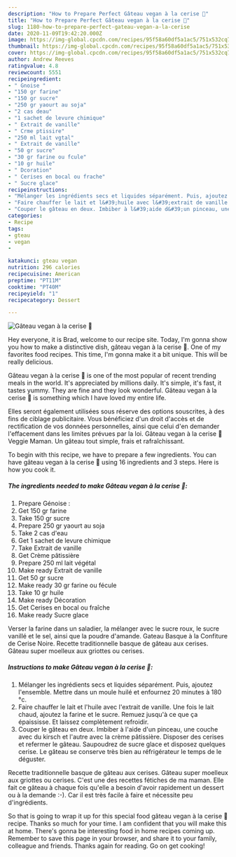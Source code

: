 ```yaml
---
description: "How to Prepare Perfect Gâteau vegan à la cerise 🍒"
title: "How to Prepare Perfect Gâteau vegan à la cerise 🍒"
slug: 1180-how-to-prepare-perfect-gateau-vegan-a-la-cerise
date: 2020-11-09T19:42:20.000Z
image: https://img-global.cpcdn.com/recipes/95f58a60df5a1ac5/751x532cq70/gateau-vegan-a-la-cerise-🍒-photo-principale-de-la-recette.jpg
thumbnail: https://img-global.cpcdn.com/recipes/95f58a60df5a1ac5/751x532cq70/gateau-vegan-a-la-cerise-🍒-photo-principale-de-la-recette.jpg
cover: https://img-global.cpcdn.com/recipes/95f58a60df5a1ac5/751x532cq70/gateau-vegan-a-la-cerise-🍒-photo-principale-de-la-recette.jpg
author: Andrew Reeves
ratingvalue: 4.8
reviewcount: 5551
recipeingredient:
- " Gnoise "
- "150 gr farine"
- "150 gr sucre"
- "250 gr yaourt au soja"
- "2 cas deau"
- "1 sachet de levure chimique"
- " Extrait de vanille"
- " Crme ptissire"
- "250 ml lait vgtal"
- " Extrait de vanille"
- "50 gr sucre"
- "30 gr farine ou fcule"
- "10 gr huile"
- " Dcoration"
- " Cerises en bocal ou frache"
- " Sucre glace"
recipeinstructions:
- "Mélanger les ingrédients secs et liquides séparément. Puis, ajoutez l&#39;ensemble. Mettre dans un moule huilé et enfournez 20 minutes à 180 °c."
- "Faire chauffer le lait et l&#39;huile avec l&#39;extrait de vanille. Une fois le lait chaud, ajoutez la farine et le sucre. Remuez jusqu&#39;à ce que ça épaississe. Et laissez complètement refroidir."
- "Couper le gâteau en deux. Imbiber à l&#39;aide d&#39;un pinceau, une couche avec du kirsch et l&#39;autre avec la crème pâtissière. Disposer des cerises et refermer le gâteau. Saupoudrez de sucre glace et disposez quelques cerise. Le gâteau se conserve très bien au réfrigérateur le temps de le déguster."
categories:
- Recipe
tags:
- gteau
- vegan
- 

katakunci: gteau vegan  
nutrition: 296 calories
recipecuisine: American
preptime: "PT11M"
cooktime: "PT40M"
recipeyield: "1"
recipecategory: Dessert

---
```



![Gâteau vegan à la cerise 🍒](https://img-global.cpcdn.com/recipes/95f58a60df5a1ac5/751x532cq70/gateau-vegan-a-la-cerise-🍒-photo-principale-de-la-recette.jpg)

Hey everyone, it is Brad, welcome to our recipe site. Today, I'm gonna show you how to make a distinctive dish, gâteau vegan à la cerise 🍒. One of my favorites food recipes. This time, I'm gonna make it a bit unique. This will be really delicious.

Gâteau vegan à la cerise 🍒 is one of the most popular of recent trending meals in the world. It's appreciated by millions daily. It's simple, it's fast, it tastes yummy. They are fine and they look wonderful. Gâteau vegan à la cerise 🍒 is something which I have loved my entire life.

Elles seront également utilisées sous réserve des options souscrites, à des fins de ciblage publicitaire. Vous bénéficiez d&#39;un droit d&#39;accès et de rectification de vos données personnelles, ainsi que celui d&#39;en demander l&#39;effacement dans les limites prévues par la loi. Gâteau vegan à la cerise 🍒 Veggie Maman. Un gâteau tout simple, frais et rafraîchissant.


To begin with this recipe, we have to prepare a few ingredients. You can have gâteau vegan à la cerise 🍒 using 16 ingredients and 3 steps. Here is how you cook it.

<!--inarticleads1-->

##### The ingredients needed to make Gâteau vegan à la cerise 🍒:

1. Prepare  Génoise :
1. Get 150 gr farine
1. Take 150 gr sucre
1. Prepare 250 gr yaourt au soja
1. Take 2 cas d&#39;eau
1. Get 1 sachet de levure chimique
1. Take  Extrait de vanille
1. Get  Crème pâtissière
1. Prepare 250 ml lait végétal
1. Make ready  Extrait de vanille
1. Get 50 gr sucre
1. Make ready 30 gr farine ou fécule
1. Take 10 gr huile
1. Make ready  Décoration
1. Get  Cerises en bocal ou fraîche
1. Make ready  Sucre glace


Verser la farine dans un saladier, la mélanger avec le sucre roux, le sucre vanillé et le sel, ainsi que la poudre d&#39;amande. Gateau Basque à la Confiture de Cerise Noire. Recette traditionnelle basque de gâteau aux cerises. Gâteau super moelleux aux griottes ou cerises. 

<!--inarticleads2-->

##### Instructions to make Gâteau vegan à la cerise 🍒:

1. Mélanger les ingrédients secs et liquides séparément. Puis, ajoutez l&#39;ensemble. Mettre dans un moule huilé et enfournez 20 minutes à 180 °c.
1. Faire chauffer le lait et l&#39;huile avec l&#39;extrait de vanille. Une fois le lait chaud, ajoutez la farine et le sucre. Remuez jusqu&#39;à ce que ça épaississe. Et laissez complètement refroidir.
1. Couper le gâteau en deux. Imbiber à l&#39;aide d&#39;un pinceau, une couche avec du kirsch et l&#39;autre avec la crème pâtissière. Disposer des cerises et refermer le gâteau. Saupoudrez de sucre glace et disposez quelques cerise. Le gâteau se conserve très bien au réfrigérateur le temps de le déguster.


Recette traditionnelle basque de gâteau aux cerises. Gâteau super moelleux aux griottes ou cerises. C&#39;est une des recettes fétiches de ma maman. Elle fait ce gâteau à chaque fois qu&#39;elle a besoin d&#39;avoir rapidement un dessert ou à la demande :-). Car il est très facile à faire et nécessite peu d&#39;ingrédients. 

So that is going to wrap it up for this special food gâteau vegan à la cerise 🍒 recipe. Thanks so much for your time. I am confident that you will make this at home. There's gonna be interesting food in home recipes coming up. Remember to save this page in your browser, and share it to your family, colleague and friends. Thanks again for reading. Go on get cooking!
